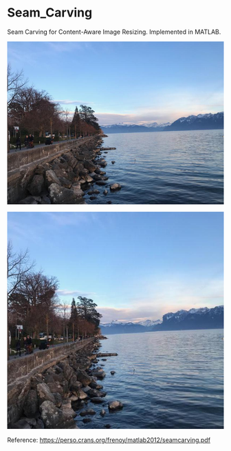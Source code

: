 # Seam_Carving
Seam Carving for Content-Aware Image Resizing. Implemented in MATLAB.

![lake_gen](lake_gen.jpg)

![lake_gen_resized](lake_gen_resized.jpg)

Reference: https://perso.crans.org/frenoy/matlab2012/seamcarving.pdf

